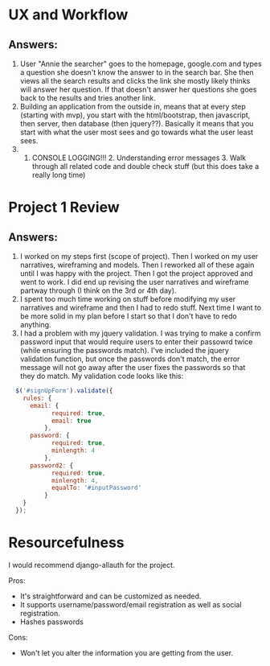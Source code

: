 UX and Workflow
===============

Answers:
--------

  1. User "Annie the searcher" goes to the homepage, google.com and types a question she doesn't know the answer to in the search bar.  She then views all the search results and clicks the link she mostly likely thinks will answer her question.  If that doesn't answer her questions she goes back to the results and tries another link.
  2. Building an application from the outside in, means that at every step (starting with mvp), you start with the html/bootstrap, then javascript, then server, then database (then jquery??). Basically it means that you start with what the user most sees and go towards what the user least sees.
  3.  1. CONSOLE LOGGING!!! 2. Understanding error messages 3. Walk through all related code and double check stuff (but this does take a really long time)


Project 1 Review
================

Answers:
--------

1. I worked on my steps first (scope of project).  Then I worked on my user narratives, wireframing and models.  Then I reworked all of these again until I was happy with the project.  Then I got the project approved and went to work.  I did end up revising the user narratives and wireframe partway through (I think on the 3rd or 4th day).
2. I spent too much time working on stuff before modifying my user narratives and wireframe and then I had to redo stuff.  Next time I want to be more solid in my plan before I start so that I don't have to redo anything.
3. I had a problem with my jquery validation.  I was trying to make a confirm password input that would require users to enter their passowrd twice (while ensuring the passwords match).  I've included the jquery validation function, but once the passwords don't match, the error message will not go away after the user fixes the passwords so that they do match.  My validation code looks like this:

```js //validations
  $('#signUpForm').validate({
    rules: {
      email: {
            required: true,
            email: true
          },
      password: {
            required: true,
            minlength: 4
          },
      password2: {
            required: true,
            minlength: 4,
            equalTo: '#inputPassword'
          }
    }
  });
```

Resourcefulness
===============

I would recommend django-allauth for the project.

Pros:
* It's straightforward and can be customized as needed.
* It supports username/password/email registration as well as social registration.
* Hashes passwords


Cons:
* Won't let you alter the information you are getting from the user.





















